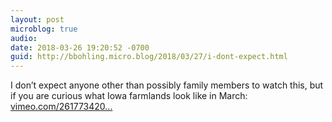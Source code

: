 ```yaml
---
layout: post
microblog: true
audio: 
date: 2018-03-26 19:20:52 -0700
guid: http://bbohling.micro.blog/2018/03/27/i-dont-expect.html
---
```

I don’t expect anyone other than possibly family members to watch this, but if you are curious what Iowa farmlands look like in March: [vimeo.com/261773420...](https://vimeo.com/261773420.)
